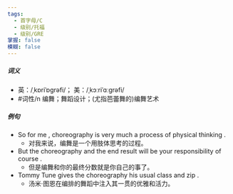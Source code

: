 ```yaml
---
tags:
  - 首字母/C
  - 级别/托福
  - 级别/GRE
掌握: false
模糊: false
---
```

##### 词义
- 英：/ˌkɒriˈɒɡrəfi/； 美：/ˌkɔːriˈɑːɡrəfi/
- #词性/n  编舞；舞蹈设计；(尤指芭蕾舞的)编舞艺术
##### 例句
- So for me , choreography is very much a process of physical thinking .
	- 对我来说，编舞是一个用肢体思考的过程。
- But the choreography and the end result will be your responsibility of course .
	- 但是编舞和你的最终分数就是你自己的事了。
- Tommy Tune gives the choreography his usual class and zip .
	- 汤米·图恩在编排的舞蹈中注入其一贯的优雅和活力。

